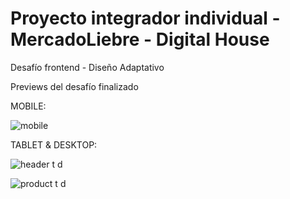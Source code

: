 # Proyecto integrador individual - MercadoLiebre - Digital House

Desafío frontend - Diseño Adaptativo


Previews del desafío finalizado

MOBILE:

![mobile](https://user-images.githubusercontent.com/118026671/214755843-76ecf9b1-e8bd-43ea-ab5b-10ce4eea0473.svg)

TABLET & DESKTOP:

![header t d](https://user-images.githubusercontent.com/118026671/214756472-817bca00-6220-4719-95a1-ee407c9312dd.svg)

![product t d](https://user-images.githubusercontent.com/118026671/214756537-238d1884-9100-45c3-865a-ec226583afa0.svg)
